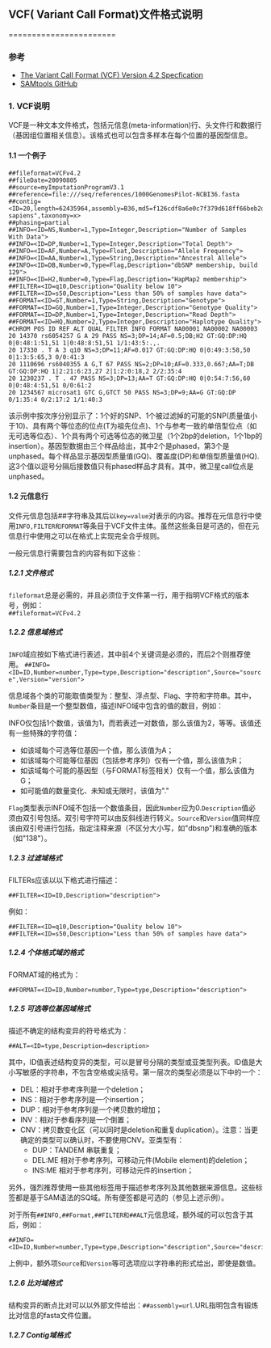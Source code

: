 ## VCF( Variant Call Format)文件格式说明
=======================
### 参考
+ [The Variant Call Format (VCF) Version 4.2 Specfication](http://vcftools.sourceforge.net/specs.html)
+ [SAMtools GitHub](https://github.com/samtools/hts-specs)

### 1. VCF说明

VCF是一种文本文件格式，包括元信息(meta-information)行、头文件行和数据行（基因组位置相关信息）。该格式也可以包含多样本在每个位置的基因型信息。

#### 1.1 一个例子
```
##fileformat=VCFv4.2
##fileDate=20090805
##source=myImputationProgramV3.1
##reference=file:///seq/references/1000GenomesPilot-NCBI36.fasta
##contig=<ID=20,length=62435964,assembly=B36,md5=f126cdf8a6e0c7f379d618ff66beb2da,species="Homo sapiens",taxonomy=x>
##phasing=partial
##INFO=<ID=NS,Number=1,Type=Integer,Description="Number of Samples With Data">
##INFO=<ID=DP,Number=1,Type=Integer,Description="Total Depth">
##INFO=<ID=AF,Number=A,Type=Float,Description="Allele Frequency">
##INFO=<ID=AA,Number=1,Type=String,Description="Ancestral Allele">
##INFO=<ID=DB,Number=0,Type=Flag,Description="dbSNP membership, build 129">
##INFO=<ID=H2,Number=0,Type=Flag,Description="HapMap2 membership">
##FILTER=<ID=q10,Description="Quality below 10">
##FILTER=<ID=s50,Description="Less than 50% of samples have data">
##FORMAT=<ID=GT,Number=1,Type=String,Description="Genotype">
##FORMAT=<ID=GQ,Number=1,Type=Integer,Description="Genotype Quality">
##FORMAT=<ID=DP,Number=1,Type=Integer,Description="Read Depth">
##FORMAT=<ID=HQ,Number=2,Type=Integer,Description="Haplotype Quality">
#CHROM POS ID REF ALT QUAL FILTER INFO FORMAT NA00001 NA00002 NA00003
20 14370 rs6054257 G A 29 PASS NS=3;DP=14;AF=0.5;DB;H2 GT:GQ:DP:HQ 0|0:48:1:51,51 1|0:48:8:51,51 1/1:43:5:.,.
20 17330 . T A 3 q10 NS=3;DP=11;AF=0.017 GT:GQ:DP:HQ 0|0:49:3:58,50 0|1:3:5:65,3 0/0:41:3
20 1110696 rs6040355 A G,T 67 PASS NS=2;DP=10;AF=0.333,0.667;AA=T;DB GT:GQ:DP:HQ 1|2:21:6:23,27 2|1:2:0:18,2 2/2:35:4
20 1230237 . T . 47 PASS NS=3;DP=13;AA=T GT:GQ:DP:HQ 0|0:54:7:56,60 0|0:48:4:51,51 0/0:61:2
20 1234567 microsat1 GTC G,GTCT 50 PASS NS=3;DP=9;AA=G GT:GQ:DP 0/1:35:4 0/2:17:2 1/1:40:3
```
该示例中按次序分别显示了：1个好的SNP、1个被过滤掉的可能的SNP(质量值小于10)、具有两个等位态的位点(T为祖先位点)、1个与参考一致的单倍型位点（如无可选等位态）、1个具有两个可选等位态的微卫星（1个2bp的deletion，1个1bp的insertion）。基因型数据由三个样品给出，其中2个是phased，第3个是unphased。每个样品显示基因型质量值(GQ)、覆盖度(DP)和单倍型质量值(HQ).这3个值以逗号分隔后接数值只有phased样品才具有。其中，微卫星call位点是unphased。

#### 1.2 元信息行

文件元信息包括##字符串及其后以`key=value`对表示的内容。推荐在元信息行中使用`INFO,FILTER和FORMAT`等条目于VCF文件主体。虽然这些条目是可选的，但在元信息行中使用之可以在格式上实现完全合乎规则。

一般元信息行需要包含的内容有如下这些：

##### 1.2.1 文件格式
`fileformat`总是必需的，并且必须位于文件第一行，用于指明VCF格式的版本号，例如：  
`##fileformat=VCFv4.2`

##### 1.2.2 信息域格式
`INFO`域应按如下格式进行表述，其中前4个关键词是必须的，而后2个则推荐使用。
`##INFO=<ID=ID,Number=number,Type=type,Description="description",Source="source",Version="version">`

信息域各个类的可能取值类型为：整型、浮点型、Flag、字符和字符串。其中，`Number`条目是一个整型数值，描述INFO域中包含的值的数目，例如：

INFO仅包括1个数值，该值为1，而若表述一对数值，那么该值为2，等等。该值还有一些特殊的字符值：

+ 如该域每个可选等位基因一个值，那么该值为A；
+ 如该域每个可能等位基因（包括参考序列）仅有一个值，那么该值为R；
+ 如该域每个可能的基因型（与FORMAT标签相关）仅有一个值，那么该值为G；
+ 如可能值的数量变化、未知或无限时，该值为"."

`Flag`类型表示INFO域不包括一个数值条目，因此`Number`应为0.`Description`值必须由双引号包括。双引号字符可以由反斜线进行转义。`Source`和`Version`值同样应该由双引号进行包括，指定注释来源（不区分大小写，如"dbsnp")和准确的版本（如"138"）。

##### 1.2.3 过滤域格式

FILTERs应该以以下格式进行描述：
```
##FILTER=<ID=ID,Description="description">
```

例如：

```
##FILTER=<ID=q10,Description="Quality below 10">
##FILTER=<ID=s50,Description="Less than 50% of samples have data">
```

##### 1.2.4 个体格式域的格式
FORMAT域的格式为：
```
##FORMAT=<ID=ID,Number=number,Type=type,Description="description">
```

##### 1.2.5 可选等位基因域格式

描述不确定的结构变异的符号格式为：
```
##ALT=<ID=type,Description=description>
```
其中，ID值表述结构变异的类型，可以是冒号分隔的类型或亚类型列表。ID值是大小写敏感的字符串，不包含空格或尖括号。第一层次的类型必须是以下中的一个：

+ DEL：相对于参考序列是一个deletion；
+ INS：相对于参考序列是一个insertion；
+ DUP：相对于参考序列是一个拷贝数的增加；
+ INV：相对于参看序列是一个倒置；
+ CNV：拷贝数变化区（可以同时是deletion和重复duplication）。注意：当更确定的类型可以确认时，不要使用CNV。亚类型有：
  - DUP：TANDEM 串联重复；
  - DEL:ME 相对于参考序列，可移动元件(Mobile element)的deletion；
  - INS:ME 相对于参考序列，可移动元件的insertion；

另外，强烈推荐使用一些其他标签用于描述参考序列及其他数据来源信息。这些标签都是基于SAM语法的SQ域。所有便签都是可选的（参见上述示例）。

对于所有`##INFO,##Format,##FILTER和##ALT`元信息域，额外域的可以包含于其后，例如：
```
##INFO=<ID=ID,Number=number,Type=type,Description="description",Source="description",Version="128">
```
上例中，额外项`Source`和`Version`等可选项应以字符串的形式给出，即使是数值。

##### 1.2.6 比对域格式

结构变异的断点比对可以以外部文件给出：`##assembly=url`.URL指明包含有锻炼比对信息的fasta文件位置。


##### 1.2.7 Contig域格式

